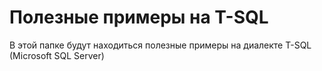 # Полезные примеры на T-SQL  
  
В этой папке будут находиться полезные примеры на диалекте T-SQL (Microsoft SQL Server)
